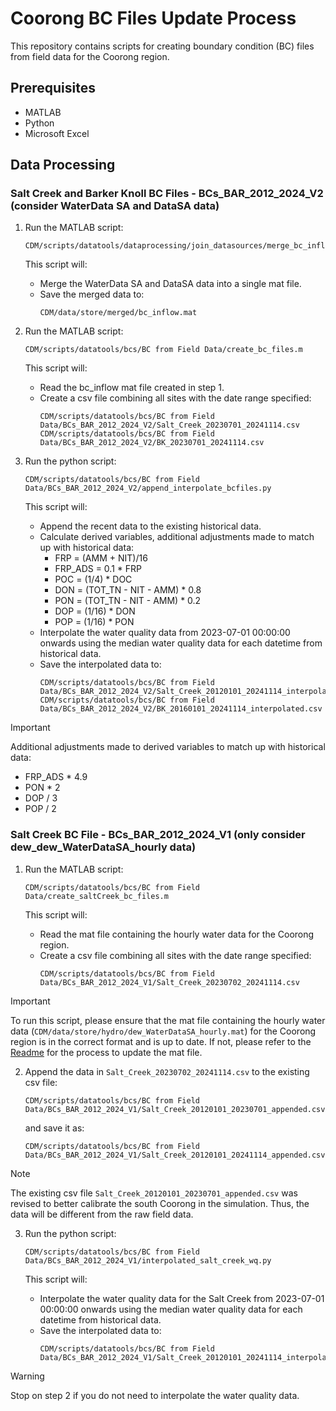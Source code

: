# Coorong BC Files Update Process

This repository contains scripts for creating boundary condition (BC) files from field data for the Coorong region.

## Prerequisites

- MATLAB
- Python
- Microsoft Excel

## Data Processing
### Salt Creek and Barker Knoll BC Files - BCs_BAR_2012_2024_V2 (consider WaterData SA and DataSA data)
1. Run the MATLAB script:
   ```
   CDM/scripts/datatools/dataprocessing/join_datasources/merge_bc_inflow_files.m
   ```

   This script will:
   - Merge the WaterData SA and DataSA data into a single mat file.
   - Save the merged data to:
     ```
     CDM/data/store/merged/bc_inflow.mat
     ```

2. Run the MATLAB script:
   ```
   CDM/scripts/datatools/bcs/BC from Field Data/create_bc_files.m
   ```

   This script will:
   - Read the bc_inflow mat file created in step 1.
   - Create a csv file combining all sites with the date range specified:
     ```
     CDM/scripts/datatools/bcs/BC from Field Data/BCs_BAR_2012_2024_V2/Salt_Creek_20230701_20241114.csv
     CDM/scripts/datatools/bcs/BC from Field Data/BCs_BAR_2012_2024_V2/BK_20230701_20241114.csv
     ```

3. Run the python script:
   ```
   CDM/scripts/datatools/bcs/BC from Field Data/BCs_BAR_2012_2024_V2/append_interpolate_bcfiles.py
   ```

   This script will:
   - Append the recent data to the existing historical data.
   - Calculate derived variables, additional adjustments made to match up with historical data:
     - FRP = (AMM + NIT)/16
     - FRP_ADS = 0.1 * FRP
     - POC = (1/4) * DOC
     - DON = (TOT_TN - NIT - AMM) * 0.8
     - PON = (TOT_TN - NIT - AMM) * 0.2
     - DOP = (1/16) * DON
     - POP = (1/16) * PON
   - Interpolate the water quality data from 2023-07-01 00:00:00 onwards using the median water quality data for each datetime from historical data.
   - Save the interpolated data to:
     ```
     CDM/scripts/datatools/bcs/BC from Field Data/BCs_BAR_2012_2024_V2/Salt_Creek_20120101_20241114_interpolated.csv
     CDM/scripts/datatools/bcs/BC from Field Data/BCs_BAR_2012_2024_V2/BK_20160101_20241114_interpolated.csv
     ```

> [!IMPORTANT]
> Additional adjustments made to derived variables to match up with historical data:
> - FRP_ADS * 4.9
> - PON * 2
> - DOP / 3
> - POP / 2

### Salt Creek BC File - BCs_BAR_2012_2024_V1 (only consider dew_dew_WaterDataSA_hourly data)
1. Run the MATLAB script:
   ```
   CDM/scripts/datatools/bcs/BC from Field Data/create_saltCreek_bc_files.m
   ```

   This script will:
   - Read the mat file containing the hourly water data for the Coorong region.
   - Create a csv file combining all sites with the date range specified:
     ```
     CDM/scripts/datatools/bcs/BC from Field Data/BCs_BAR_2012_2024_V1/Salt_Creek_20230702_20241114.csv
     ```

> [!IMPORTANT]
> To run this script, please ensure that the mat file containing the hourly water data (`CDM/data/store/hydro/dew_WaterDataSA_hourly.mat`) for the Coorong region is in the correct format and is up to date. If not, please refer to the [Readme](../../../dataimport/hydro/WaterDataSA/Readme.md) for the process to update the mat file.

2. Append the data in `Salt_Creek_20230702_20241114.csv` to the existing csv file:
   ```
   CDM/scripts/datatools/bcs/BC from Field Data/BCs_BAR_2012_2024_V1/Salt_Creek_20120101_20230701_appended.csv
   ```
   and save it as:
   ```
   CDM/scripts/datatools/bcs/BC from Field Data/BCs_BAR_2012_2024_V1/Salt_Creek_20120101_20241114_appended.csv
   ```

> [!NOTE]
> The existing csv file `Salt_Creek_20120101_20230701_appended.csv` was revised to better calibrate the south Coorong in the simulation. Thus, the data will be different from the raw field data.

3. Run the python script:
   ```
   CDM/scripts/datatools/bcs/BC from Field Data/BCs_BAR_2012_2024_V1/interpolated_salt_creek_wq.py
   ```

   This script will:
   - Interpolate the water quality data for the Salt Creek from 2023-07-01 00:00:00 onwards using the median water quality data for each datetime from historical data.
   - Save the interpolated data to:
     ```
     CDM/scripts/datatools/bcs/BC from Field Data/BCs_BAR_2012_2024_V1/Salt_Creek_20120101_20241114_interpolated.csv
     ```

> [!WARNING]
> Stop on step 2 if you do not need to interpolate the water quality data.